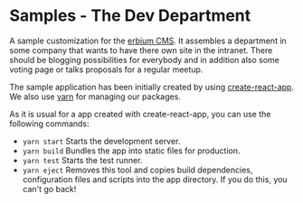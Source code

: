 # Samples - The Dev Department

A sample customization for the [erbium CMS](https://github.com/erbium-cms/erbium-cms).
It assembles a department in some company that wants to have there own site in
the intranet. There should be blogging possibilities for everybody and in
addition also some voting page or talks proposals for a regular meetup.

The sample application has been initially created by using
[create-react-app](https://github.com/facebook/create-react-app). We also use
[yarn](https://yarnpkg.com/) for managing our packages.

As it is usual for a app created with create-react-app, you can use the
following commands:

* `yarn start`
  Starts the development server.
* `yarn build`
  Bundles the app into static files for production.
* `yarn test`
  Starts the test runner.
* `yarn eject`
  Removes this tool and copies build dependencies, configuration files and
  scripts into the app directory. If you do this, you can't go back!
